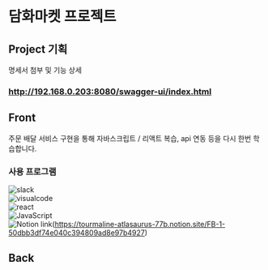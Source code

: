 # 담화마켓 프로젝트

## Project 기획

명세서 첨부 및 기능 상세

### http://192.168.0.203:8080/swagger-ui/index.html

## Front

주문 배달 서비스 구현을 통해 자바스크립트 / 리액트 복습, api 연동 등을 다시 한번 학습합니다. <br/>

### 사용 프로그램
![slack](https://img.shields.io/badge/slack-4A154B.svg?style=for-the-badge&logo=slack&logoColor=white&logoWidth=20) <br/>
![visualcode](https://img.shields.io/badge/visualstudiocode-blue.svg?style=for-the-badge&logo=visualstudiocode&logoColor=white&logoWidth=20) <br/>
![react](https://img.shields.io/badge/react-61DAFB.svg?style=for-the-badge&logo=react&logoColor=white&logoWidth=20)<br/>
![JavaScript](https://img.shields.io/badge/javascript-F7DF1E.svg?style=for-the-badge&logo=javascript&logoColor=white)<br/>
![Notion](https://img.shields.io/badge/notion-000000.svg?style=for-the-badge&logo=notion&logoColor=white&link={https://tourmaline-atlasaurus-77b.notion.site/FB-1-50dbb3df74e040c394809ad8e97b4927})
link(https://tourmaline-atlasaurus-77b.notion.site/FB-1-50dbb3df74e040c394809ad8e97b4927)
## Back

